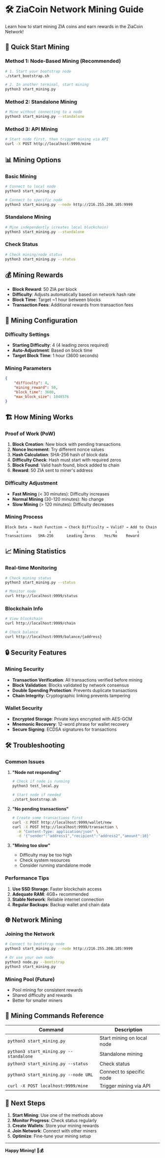 # 🛠️ ZiaCoin Network Mining Guide

Learn how to start mining ZIA coins and earn rewards in the ZiaCoin Network!

## 🚀 Quick Start Mining

### **Method 1: Node-Based Mining (Recommended)**

```bash
# 1. Start your bootstrap node
./start_bootstrap.sh

# 2. In another terminal, start mining
python3 start_mining.py
```

### **Method 2: Standalone Mining**

```bash
# Mine without connecting to a node
python3 start_mining.py --standalone
```

### **Method 3: API Mining**

```bash
# Start node first, then trigger mining via API
curl -X POST http://localhost:9999/mine
```

## 📊 Mining Options

### **Basic Mining**
```bash
# Connect to local node
python3 start_mining.py

# Connect to specific node
python3 start_mining.py --node http://216.255.208.105:9999
```

### **Standalone Mining**
```bash
# Mine independently (creates local blockchain)
python3 start_mining.py --standalone
```

### **Check Status**
```bash
# Check mining/node status
python3 start_mining.py --status
```

## 💰 Mining Rewards

- **Block Reward**: 50 ZIA per block
- **Difficulty**: Adjusts automatically based on network hash rate
- **Block Time**: Target ~1 hour between blocks
- **Transaction Fees**: Additional rewards from transaction fees

## 🔧 Mining Configuration

### **Difficulty Settings**
- **Starting Difficulty**: 4 (4 leading zeros required)
- **Auto-Adjustment**: Based on block time
- **Target Block Time**: 1 hour (3600 seconds)

### **Mining Parameters**
```json
{
    "difficulty": 4,
    "mining_reward": 50,
    "block_time": 3600,
    "max_block_size": 1048576
}
```

## 🏗️ How Mining Works

### **Proof of Work (PoW)**
1. **Block Creation**: New block with pending transactions
2. **Nonce Increment**: Try different nonce values
3. **Hash Calculation**: SHA-256 hash of block data
4. **Difficulty Check**: Hash must start with required zeros
5. **Block Found**: Valid hash found, block added to chain
6. **Reward**: 50 ZIA sent to miner's address

### **Difficulty Adjustment**
- **Fast Mining** (< 30 minutes): Difficulty increases
- **Normal Mining** (30-120 minutes): No change
- **Slow Mining** (> 120 minutes): Difficulty decreases

### **Mining Process**
```
Block Data → Hash Function → Check Difficulty → Valid? → Add to Chain
     ↓              ↓              ↓              ↓         ↓
Transactions   SHA-256      Leading Zeros    Yes/No    Reward
```

## 📈 Mining Statistics

### **Real-time Monitoring**
```bash
# Check mining status
python3 start_mining.py --status

# Monitor node
curl http://localhost:9999/status
```

### **Blockchain Info**
```bash
# View blockchain
curl http://localhost:9999/chain

# Check balance
curl http://localhost:9999/balance/{address}
```

## 🔒 Security Features

### **Mining Security**
- **Transaction Verification**: All transactions verified before mining
- **Block Validation**: Blocks validated by network consensus
- **Double Spending Protection**: Prevents duplicate transactions
- **Chain Integrity**: Cryptographic linking prevents tampering

### **Wallet Security**
- **Encrypted Storage**: Private keys encrypted with AES-GCM
- **Mnemonic Recovery**: 12-word phrase for wallet recovery
- **Secure Signing**: ECDSA signatures for transactions

## 🛠️ Troubleshooting

### **Common Issues**

1. **"Node not responding"**
   ```bash
   # Check if node is running
   python3 test_local.py
   
   # Start node if needed
   ./start_bootstrap.sh
   ```

2. **"No pending transactions"**
   ```bash
   # Create some transactions first
   curl -X POST http://localhost:9999/wallet/new
   curl -X POST http://localhost:9999/transaction \
     -H "Content-Type: application/json" \
     -d '{"sender":"address1","recipient":"address2","amount":10}'
   ```

3. **"Mining too slow"**
   - Difficulty may be too high
   - Check system resources
   - Consider running standalone mode

### **Performance Tips**

1. **Use SSD Storage**: Faster blockchain access
2. **Adequate RAM**: 4GB+ recommended
3. **Stable Network**: Reliable internet connection
4. **Regular Backups**: Backup wallet and chain data

## 🌐 Network Mining

### **Joining the Network**
```bash
# Connect to bootstrap node
python3 start_mining.py --node http://216.255.208.105:9999

# Or use your own node
python3 node.py --bootstrap
python3 start_mining.py
```

### **Mining Pool (Future)**
- Pool mining for consistent rewards
- Shared difficulty and rewards
- Better for smaller miners

## 📱 Mining Commands Reference

| Command | Description |
|---------|-------------|
| `python3 start_mining.py` | Start mining on local node |
| `python3 start_mining.py --standalone` | Standalone mining |
| `python3 start_mining.py --status` | Check status |
| `python3 start_mining.py --node URL` | Connect to specific node |
| `curl -X POST localhost:9999/mine` | Trigger mining via API |

## 🎯 Next Steps

1. **Start Mining**: Use one of the methods above
2. **Monitor Progress**: Check status regularly
3. **Create Wallets**: Store your mining rewards
4. **Join Network**: Connect with other miners
5. **Optimize**: Fine-tune your mining setup

---

**Happy Mining! 🚀💰** 